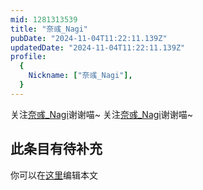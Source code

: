 ```yaml
---
mid: 1281313539
title: "奈彧_Nagi"
pubDate: "2024-11-04T11:22:11.139Z"
updatedDate: "2024-11-04T11:22:11.139Z"
profile:
  {
    Nickname: ["奈彧_Nagi"],
  }
---
```


关注[奈彧_Nagi](https://space.bilibili.com/1281313539)谢谢喵~ 关注[奈彧_Nagi](https://space.bilibili.com/1281313539)谢谢喵~

## 此条目有待补充
你可以在[这里](https://github.com/Yuhanawa/VTuber.ICU-Content/edit/master/v/奈彧_Nagi/index.md)编辑本文
